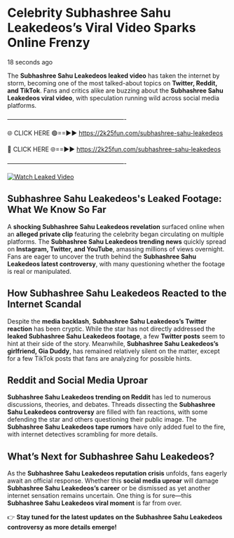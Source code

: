 # Celebrity Subhashree Sahu Leakedeos’s Viral Video Sparks Online Frenzy

18 seconds ago

The **Subhashree Sahu Leakedeos leaked video** has taken the internet by storm, becoming one of the most talked-about topics on **Twitter, Reddit, and TikTok**. Fans and critics alike are buzzing about the **Subhashree Sahu Leakedeos viral video**, with speculation running wild across social media platforms.

———————————————————-

🌐 CLICK HERE 🟢==►► https://2k25fun.com/subhashree-sahu-leakedeos

🔴 CLICK HERE 🌐==►► https://2k25fun.com/subhashree-sahu-leakedeos

———————————————————-

[![Watch Leaked Video](https://miro.medium.com/v2/resize:fit:828/format:webp/1*cilzJN44JGOrTw9NJCrNHA.gif "Watch Leaked Video")](https://2k25fun.com/subhashree-sahu-leakedeos)

## **Subhashree Sahu Leakedeos's Leaked Footage: What We Know So Far**  
A **shocking Subhashree Sahu Leakedeos revelation** surfaced online when an **alleged private clip** featuring the celebrity began circulating on multiple platforms. The **Subhashree Sahu Leakedeos trending news** quickly spread on **Instagram, Twitter, and YouTube**, amassing millions of views overnight. Fans are eager to uncover the truth behind the **Subhashree Sahu Leakedeos latest controversy**, with many questioning whether the footage is real or manipulated.  

## **How Subhashree Sahu Leakedeos Reacted to the Internet Scandal**  
Despite the **media backlash**, **Subhashree Sahu Leakedeos’s Twitter reaction** has been cryptic. While the star has not directly addressed the **leaked Subhashree Sahu Leakedeos footage**, a few **Twitter posts** seem to hint at their side of the story. Meanwhile, **Subhashree Sahu Leakedeos’s girlfriend, Gia Duddy**, has remained relatively silent on the matter, except for a few TikTok posts that fans are analyzing for possible hints.  

## **Reddit and Social Media Uproar**  
**Subhashree Sahu Leakedeos trending on Reddit** has led to numerous discussions, theories, and debates. Threads dissecting the **Subhashree Sahu Leakedeos controversy** are filled with fan reactions, with some defending the star and others questioning their public image. The **Subhashree Sahu Leakedeos tape rumors** have only added fuel to the fire, with internet detectives scrambling for more details.  

## **What’s Next for Subhashree Sahu Leakedeos?**  
As the **Subhashree Sahu Leakedeos reputation crisis** unfolds, fans eagerly await an official response. Whether this **social media uproar** will damage **Subhashree Sahu Leakedeos’s career** or be dismissed as yet another internet sensation remains uncertain. One thing is for sure—this **Subhashree Sahu Leakedeos viral moment** is far from over.  

👉 **Stay tuned for the latest updates on the Subhashree Sahu Leakedeos controversy as more details emerge!**  